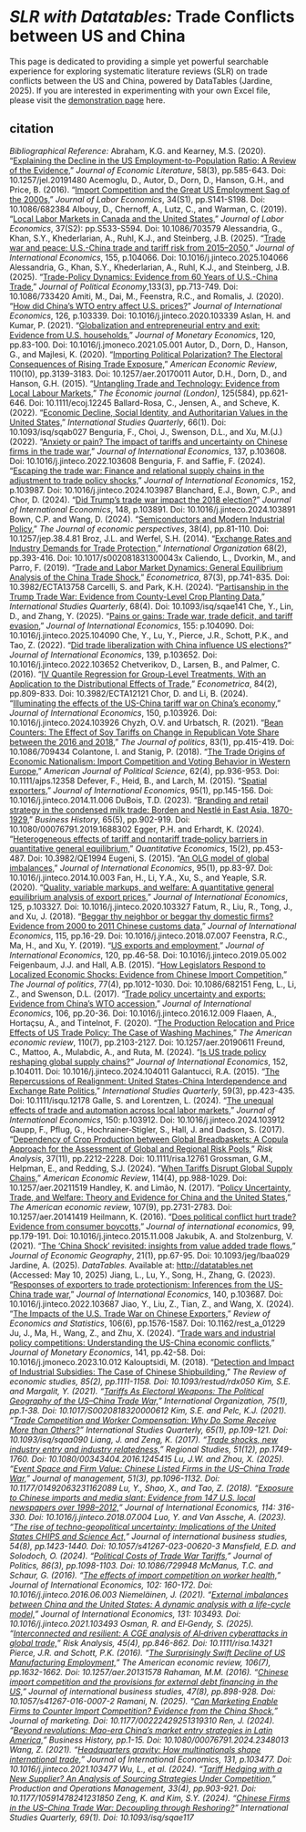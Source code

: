 # <i>SLR with Datatables:</i> Trade Conflicts between US and China
This page is dedicated to providing a simple yet powerful searchable experience for exploring systematic literature reviews (SLR) on trade conflicts between the US and China, powered by DataTables (Jardine, 2025).  If you are interested in experimenting with your own Excel file, please visit the <a href="/slr/datatables" target="_blank" rel="noopener noreferrer">demonstration page</a> here.

## citation
<i>Bibliographical Reference:</i>
Abraham, K.G. and Kearney, M.S.  (2020).  “<a href="pdf/Explaining the Decline in the US Employment-to-Population Ratio A Review of the Evidence.pdf" target="_blank" rel="noopener noreferrer">Explaining the Decline in the US Employment-to-Population Ratio: A Review of the Evidence,</a>”  <i>Journal of Economic Literature</i>, 58(3), pp.585-643.  Doi: 10.1257/jel.20191480
Acemoglu, D., Autor, D., Dorn, D., Hanson, G.H., and Price, B.  (2016).  “<a href="pdf/Import Competition and the Great US Employment Sag of the 2000s.pdf" target="_blank" rel="noopener noreferrer">Import Competition and the Great US Employment Sag of the 2000s,</a>”  <i>Journal of Labor Economics</i>, 34(S1), pp.S141-S198.  Doi: 10.1086/682384
Albouy, D., Chernoff, A., Lutz, C., and Warman, C.  (2019).  “<a href="pdf/Local Labor Markets in Canada and the United States.pdf" target="_blank" rel="noopener noreferrer">Local Labor Markets in Canada and the United States,</a>”  <i>Journal of Labor Economics</i>, 37(S2): pp.S533-S594.  Doi: 10.1086/703579
Alessandria, G., Khan, S.Y., Khederlarian, A., Ruhl, K.J., and Steinberg, J.B.  (2025).  “<a href="pdf/Trade war and peace U.S.-China trade and tariff risk from 2015–2050.pdf" target="_blank" rel="noopener noreferrer">Trade war and peace: U.S.-China trade and tariff risk from 2015–2050,</a>”  <i>Journal of International Economics</i>, 155, p.104066.  Doi: 10.1016/j.jinteco.2025.104066
Alessandria, G., Khan, S.Y., Khederlarian, A., Ruhl, K.J., and Steinberg, J.B.  (2025).  “<a href="pdf/Trade-Policy Dynamics Evidence from 60 Years of U.S.-China Trade.pdf" target="_blank" rel="noopener noreferrer">Trade-Policy Dynamics: Evidence from 60 Years of U.S.-China Trade,</a>”  <i>Journal of Political Economy</i>,133(3), pp.713-749.  Doi: 10.1086/733420
Amiti, M., Dai, M., Feenstra, R.C., and Romalis, J.  (2020).  “<a href="pdf/How did China's WTO entry affect U.S. prices.pdf" target="_blank" rel="noopener noreferrer">How did China’s WTO entry affect U.S. prices?</a>”  <i>Journal of International Economics</i>, 126, p.103339.  Doi: 10.1016/j.jinteco.2020.103339
Aslan, H. and Kumar, P.  (2021).  “<a href="pdf/Globalization and entrepreneurial entry and exit Evidence from U.S. households.pdf" target="_blank" rel="noopener noreferrer">Globalization and entrepreneurial entry and exit: Evidence from U.S. households,</a>”  <i>Journal of Monetary Economics</i>, 120, pp.83-100.  Doi: 10.1016/j.jmoneco.2021.05.001
Autor, D., Dorn, D., Hanson, G., and Majlesi, K.  (2020).  “<a href="pdf/Importing Political Polarization The Electoral Consequences of Rising Trade Exposure.pdf" target="_blank" rel="noopener noreferrer">Importing Political Polarization? The Electoral Consequences of Rising Trade Exposure,</a>”  <i>American Economic Review</i>, 110(10), pp.3139-3183.  Doi: 10.1257/aer.20170011
Autor, D.H., Dorn, D., and Hanson, G.H.  (2015).  “<a href="pdf/Untangling Trade and Technology Evidence from Local Labour Markets.pdf" target="_blank" rel="noopener noreferrer">Untangling Trade and Technology: Evidence from Local Labour Markets,</a>”  <i>The Economic journal (London)</i>, 125(584), pp.621-646.  Doi: 10.1111/ecoj.12245
Ballard-Rosa, C., Jensen, A., and Scheve, K.  (2022).  “<a href="pdf/Economic Decline, Social Identity, and Authoritarian Values in the United States.pdf" target="_blank" rel="noopener noreferrer">Economic Decline, Social Identity, and Authoritarian Values in the United States,</a>”  <i>International Studies Quarterly</i>, 66(1).  Doi: 10.1093/isq/sqab027
Benguria, F., Choi, J., Swenson, D.L., and Xu, M.(J.)  (2022).  “<a href="pdf/Anxiety or pain The impact of tariffs and uncertainty on Chinese firms in the trade war.pdf" target="_blank" rel="noopener noreferrer">Anxiety or pain? The impact of tariffs and uncertainty on Chinese firms in the trade war,</a>”  <i>Journal of International Economics</i>, 137, p.103608.  Doi: 10.1016/j.jinteco.2022.103608
Benguria, F. and Saffie, F.  (2024).  “<a href="pdf/Escaping the trade war Finance and relational supply chains in the adjustment to trade policy shocks.pdf" target="_blank" rel="noopener noreferrer">Escaping the trade war: Finance and relational supply chains in the adjustment to trade policy shocks,</a>”  <i>Journal of International Economics</i>, 152, p.103987.  Doi: 10.1016/j.jinteco.2024.103987
Blanchard, E.J., Bown, C.P., and Chor, D.  (2024).  “<a href="pdf/Did Trump’s trade war impact the 2018 election.pdf" target="_blank" rel="noopener noreferrer">Did Trump’s trade war impact the 2018 election?</a>”  <i>Journal of International Economics</i>, 148, p.103891.  Doi: 10.1016/j.jinteco.2024.103891
Bown, C.P. and Wang, D.  (2024).  “<a href="pdf/Semiconductors and Modern Industrial Policy.pdf" target="_blank" rel="noopener noreferrer">Semiconductors and Modern Industrial Policy,</a>”  <i>The Journal of economic perspectives</i>, 38(4), pp.81-110.  Doi: 10.1257/jep.38.4.81
Broz, J.L. and Werfel, S.H.  (2014).  “<a href="pdf/Exchange Rates and Industry Demands for Trade Protection.pdf" target="_blank" rel="noopener noreferrer">Exchange Rates and Industry Demands for Trade Protection,</a>”  <i>International Organization</i> 68(2), pp.393-416.  Doi: 10.1017/s002081831300043x
Caliendo, L., Dvorkin, M., and Parro, F.  (2019).  “<a href="pdf/Trade and Labor Market Dynamics General Equilibrium Analysis of the China Trade Shock.pdf" target="_blank" rel="noopener noreferrer">Trade and Labor Market Dynamics: General Equilibrium Analysis of the China Trade Shock,</a>”  <i>Econometrica</i>, 87(3), pp.741-835.  Doi: 10.3982/ECTA13758
Carcelli, S. and Park, K.H. (2024).  “<a href="pdf/Partisanship in the Trump Trade War Evidence from County-Level Crop Planting Data.pdf" target="_blank" rel="noopener noreferrer">Partisanship in the Trump Trade War: Evidence from County-Level Crop Planting Data,</a>”  <i>International Studies Quarterly</i>, 68(4).  Doi: 10.1093/isq/sqae141
Che, Y., Lin, D., and Zhang, Y.  (2025).  “<a href="pdf/Pains or gains Trade war, trade deficit, and tariff evasion.pdf" target="_blank" rel="noopener noreferrer">Pains or gains: Trade war, trade deficit, and tariff evasion,</a>”  <i>Journal of International Economics</i>, 155: p.104090.  Doi: 10.1016/j.jinteco.2025.104090
Che, Y., Lu, Y., Pierce, J.R., Schott, P.K., and Tao, Z.  (2022).  “<a href="pdf/Did trade liberalization with China influence US elections.pdf" target="_blank" rel="noopener noreferrer">Did trade liberalization with China influence US elections?</a>”  <i>Journal of International Economics</i>, 139, p.103652.  Doi: 10.1016/j.jinteco.2022.103652
Chetverikov, D., Larsen, B., and Palmer, C.  (2016).  “<a href="pdf/IV Quantile Regression for Group-Level Treatments, With an Application to the Distributional Effects of Trade.pdf" target="_blank" rel="noopener noreferrer">IV Quantile Regression for Group-Level Treatments, With an Application to the Distributional Effects of Trade,</a>”  <i>Econometrica</i>, 84(2), pp.809-833.  Doi: 10.3982/ECTA12121
Chor, D. and Li, B.  (2024).  “<a href="pdf/Illuminating the effects of the US-China tariff war on China's economy.pdf" target="_blank" rel="noopener noreferrer">Illuminating the effects of the US-China tariff war on China’s economy,</a>”  <i>Journal of International Economics</i>, 150, p.103926.  Doi: 10.1016/j.jinteco.2024.103926
Chyzh, O.V. and Urbatsch, R.  (2021).  “<a href="pdf/Bean Counters The Effect of Soy Tariffs on Change in Republican Vote Share between the 2016 and 2018 .pdf" target="_blank" rel="noopener noreferrer">Bean Counters: The Effect of Soy Tariffs on Change in Republican Vote Share between the 2016 and 2018,</a>”  <i>The Journal of politics</i>, 83(1), pp.415-419.  Doi: 10.1086/709434
Colantone, I. and Stanig, P.  (2018).  “<a href="pdf/The Trade Origins of Economic Nationalism Import Competition and Voting Behavior in Western Europe.pdf" target="_blank" rel="noopener noreferrer">The Trade Origins of Economic Nationalism: Import Competition and Voting Behavior in Western Europe,</a>”  <i>American Journal of Political Science</i>, 62(4), pp.936-953.  Doi: 10.1111/ajps.12358
Defever, F., Heid, B., and Larch, M.  (2015).  “<a href="pdf/Spatial exporters.pdf" target="_blank" rel="noopener noreferrer">Spatial exporters,</a>”  <i>Journal of International Economics</i>, 95(1), pp.145-156.  Doi: 10.1016/j.jinteco.2014.11.006
DuBois, T.D.  (2023).  “<a href="pdf/Branding and retail strategy in the condensed milk trade Borden and Nestlé in East Asia, 1870-1929.pdf" target="_blank" rel="noopener noreferrer">Branding and retail strategy in the condensed milk trade: Borden and Nestlé in East Asia, 1870-1929,</a>”  <i>Business History</i>, 65(5), pp.902-919.  Doi: 10.1080/00076791.2019.1688302
Egger, P.H. and Erhardt, K.  (2024).  “<a href="pdf/Heterogeneous effects of tariff and nontariff trade‐policy barriers in quantitative general equilibrium.pdf" target="_blank" rel="noopener noreferrer">Heterogeneous effects of tariff and nontariff trade‐policy barriers in quantitative general equilibrium,</a>”  <i>Quantitative Economics</i>, 15(2), pp.453-487.  Doi: 10.3982/QE1994
Eugeni, S. (2015).  “<a href="pdf/An OLG model of global imbalances.pdf" target="_blank" rel="noopener noreferrer">An OLG model of global imbalances,</a>”  <i>Journal of International Economics</i>, 95(1), pp.83-97.  Doi: 10.1016/j.jinteco.2014.10.003
Fan, H., Li, Y.A., Xu, S., and Yeaple, S.R.  (2020).  “<a href="pdf/Quality, variable markups, and welfare A quantitative general equilibrium analysis of export prices.pdf" target="_blank" rel="noopener noreferrer">Quality, variable markups, and welfare: A quantitative general equilibrium analysis of export prices,</a>”  <i>Journal of International Economics</i>, 125, p.103327.  Doi: 10.1016/j.jinteco.2020.103327
Fatum, R., Liu, R., Tong, J., and Xu, J.  (2018).  “<a href="pdf/Beggar thy neighbor or beggar thy domestic firms Evidence from 2000 to 2011 Chinese customs data.pdf" target="_blank" rel="noopener noreferrer">Beggar thy neighbor or beggar thy domestic firms? Evidence from 2000 to 2011 Chinese customs data,</a>”  <i>Journal of International Economics</i>, 115, pp.16-29.  Doi: 10.1016/j.jinteco.2018.07.007
Feenstra, R.C., Ma, H., and Xu, Y.  (2019).  “<a href="pdf/US exports and employment.pdf" target="_blank" rel="noopener noreferrer">US exports and employment,</a>”  <i>Journal of International Economics</i>, 120, pp.46-58.  Doi: 10.1016/j.jinteco.2019.05.002
Feigenbaum, J.J. and Hall, A.B.  (2015).  “<a href="pdf/How Legislators Respond to Localized Economic Shocks Evidence from Chinese Import Competition.pdf" target="_blank" rel="noopener noreferrer">How Legislators Respond to Localized Economic Shocks: Evidence from Chinese Import Competition,</a>”  <i>The Journal of politics</i>, 77(4), pp.1012-1030.  Doi: 10.1086/682151
Feng, L., Li, Z., and Swenson, D.L.  (2017).  “<a href="pdf/Trade policy uncertainty and exports Evidence from China's WTO accession.pdf" target="_blank" rel="noopener noreferrer">Trade policy uncertainty and exports: Evidence from China’s WTO accession,</a>”  <i>Journal of International Economics</i>, 106, pp.20-36.  Doi: 10.1016/j.jinteco.2016.12.009
Flaaen, A., Hortaçsu, A., and Tintelnot, F.  (2020).  “<a href="pdf/The Production Relocation and Price Effects of US Trade Policy The Case of Washing Machines.pdf" target="_blank" rel="noopener noreferrer">The Production Relocation and Price Effects of US Trade Policy: The Case of Washing Machines,</a>”  <i>The American economic review</i>, 110(7), pp.2103-2127.  Doi: 10.1257/aer.20190611
Freund, C., Mattoo, A., Mulabdic, A., and Ruta, M.  (2024).  “<a href="pdf/Is US trade policy reshaping global supply chains.pdf" target="_blank" rel="noopener noreferrer">Is US trade policy reshaping global supply chains?</a>”  <i>Journal of International Economics</i>, 152, p.104011.  Doi: 10.1016/j.jinteco.2024.104011
Galantucci, R.A.  (2015).  “<a href="pdf/The Repercussions of Realignment United States-China Interdependence and Exchange Rate Politics.pdf" target="_blank" rel="noopener noreferrer">The Repercussions of Realignment: United States-China Interdependence and Exchange Rate Politics,</a>”  <i>International Studies Quarterly</i>, 59(3), pp.423-435.  Doi: 10.1111/isqu.12178
Galle, S. and Lorentzen, L.  (2024).  “<a href="pdf/The unequal effects of trade and automation across local labor markets.pdf" target="_blank" rel="noopener noreferrer">The unequal effects of trade and automation across local labor markets,</a>”  <i>Journal of International Economics</i>, 150: p.103912.  Doi: 10.1016/j.jinteco.2024.103912
Gaupp, F., Pflug, G., Hochrainer‐Stigler, S., Hall, J. and Dadson, S.  (2017).  “<a href="pdf/Dependency of Crop Production between Global Breadbaskets A Copula Approach for the Assessment of Global and Regional Risk Pools.pdf" target="_blank" rel="noopener noreferrer">Dependency of Crop Production between Global Breadbaskets: A Copula Approach for the Assessment of Global and Regional Risk Pools,</a>”  <i>Risk Analysis</i>, 37(11), pp.2212-2228.  Doi: 10.1111/risa.12761
Grossman, G.M., Helpman, E., and Redding, S.J.  (2024).  “<a href="pdf/When Tariffs Disrupt Global Supply Chains.pdf" target="_blank" rel="noopener noreferrer">When Tariffs Disrupt Global Supply Chains,</a>”  <i>American Economic Review</i>, 114(4), pp.988-1029.  Doi: 10.1257/aer.20211519
Handley, K. and Limão, N.  (2017).  “<a href="pdf/Policy Uncertainty, Trade, and Welfare Theory and Evidence for China and the United States.pdf" target="_blank" rel="noopener noreferrer">Policy Uncertainty, Trade, and Welfare: Theory and Evidence for China and the United States,</a>”  <i>The American economic review</i>, 107(9), pp.2731-2783.  Doi: 10.1257/aer.20141419
Heilmann, K.  (2016).  “<a href="pdf/Does political conflict hurt trade Evidence from consumer boycotts.pdf" target="_blank" rel="noopener noreferrer">Does political conflict hurt trade? Evidence from consumer boycotts,</a>”  <i>Journal of international economics</i>, 99, pp.179-191.  Doi: 10.1016/j.jinteco.2015.11.008
Jakubik, A. and Stolzenburg, V.  (2021).  “<a href="pdf/The ‘China Shock’ revisited insights from value added trade flows.pdf" target="_blank" rel="noopener noreferrer">The ‘China Shock’ revisited: insights from value added trade flows,</a>”  <i>Journal of Economic Geography</i>, 21(1), pp.67-95.  Doi: 10.1093/jeg/lbaa029
Jardine, A.  (2025).  <i>DataTables.</i>  Available at: <a href="http://datatables.net" target="_blank" rel="noopener noreferrer">http://datatables.net</a> (Accessed: May 10, 2025)
Jiang, L., Lu, Y., Song, H., Zhang, G.  (2023).  “<a href="pdf/Responses of exporters to trade protectionism Inferences from the US-China trade war.pdf" target="_blank" rel="noopener noreferrer">Responses of exporters to trade protectionism: Inferences from the US-China trade war,</a>”  <i>Journal of International Economics</i>, 140, p.103687.  Doi: 10.1016/j.jinteco.2022.103687
Jiao, Y., Liu, Z., Tian, Z., and Wang, X.  (2024).  “<a href="pdf/The Impacts of the U.S. Trade War on Chinese Exporters.pdf" target="_blank" rel="noopener noreferrer">The Impacts of the U.S. Trade War on Chinese Exporters,</a>”  <i>Review of Economics and Statistics</i>, 106(6), pp.1576-1587.  Doi: 10.1162/rest_a_01229
Ju, J., Ma, H., Wang, Z., and Zhu, X.  (2024).  “<a href="pdf/Trade wars and industrial policy competitions Understanding the US-China economic conflicts.pdf" target="_blank" rel="noopener noreferrer">Trade wars and industrial policy competitions: Understanding the US-China economic conflicts,</a>”  <i>Journal of Monetary Economics</i>, 141, pp.42-58.  Doi: 10.1016/j.jmoneco.2023.10.012
Kalouptsidi, M.  (2018).  “<a href="pdf/Detection and Impact of Industrial Subsidies The Case of Chinese Shipbuilding.pdf" target="_blank" rel="noopener noreferrer">Detection and Impact of Industrial Subsidies: The Case of Chinese Shipbuilding,</a>”  <i>The Review of economic studies<i>, 85(2), pp.1111-1158.  Doi: 10.1093/restud/rdx050
Kim, S.E. and Margalit, Y.  (2021).  “<a href="pdf/Tariffs As Electoral Weapons The Political Geography of the US-China Trade War.pdf" target="_blank" rel="noopener noreferrer">Tariffs As Electoral Weapons: The Political Geography of the US–China Trade War,</a>”  <i>International Organization</i>, 75(1), pp.1-38.  Doi: 10.1017/S0020818320000612
Kim, S.E. and Pelc, K.J.  (2021).  “<a href="pdf/Trade Competition and Worker Compensation Why Do Some Receive More than Others?.pdf" target="_blank" rel="noopener noreferrer">Trade Competition and Worker Compensation: Why Do Some Receive More than Others?</a>”  <i>International Studies Quarterly</i>, 65(1), pp.109-121.  Doi: 10.1093/isq/sqaa090
Liang, J. and Zeng, K.  (2017).  “<a href="pdf/Trade shocks  new industry entry and industry relatedness.pdf" target="_blank" rel="noopener noreferrer">Trade shocks, new industry entry and industry relatedness,</a>”  <i>Regional Studies</i>, 51(12), pp.1749-1760.  Doi: 10.1080/00343404.2016.1245415
Lu, J.W. and Zhou, X.  (2025).  “<a href="pdf/Event Space and Firm Value Chinese Listed Firms in the US–China Trade War.pdf" target="_blank" rel="noopener noreferrer">Event Space and Firm Value: Chinese Listed Firms in the US–China Trade War,</a>”  <i>Journal of management</i>, 51(3), pp.1096-1132.  Doi: 10.1177/01492063231162089
Lu, Y., Shao, X., and Tao, Z.  (2018).  “<a href="pdf/Exposure to Chinese imports and media slant Evidence from 147 U.S. local newspapers over 1998–2012.pdf" target="_blank" rel="noopener noreferrer">Exposure to Chinese imports and media slant: Evidence from 147 U.S. local newspapers over 1998–2012,</a>”  <i>Journal of International Economics</i>, 114: 316-330.  Doi: 10.1016/j.jinteco.2018.07.004
Luo, Y. and Van Assche, A.  (2023).  “<a href="pdf/The rise of techno-geopolitical uncertainty Implications of the United States CHIPS and Science Act The rise of techno-geopolitical uncertainty.pdf" target="_blank" rel="noopener noreferrer">The rise of techno-geopolitical uncertainty: Implications of the United States CHIPS and Science Act,</a>”  <i>Journal of international business studies</i>, 54(8), pp.1423-1440.  Doi: 10.1057/s41267-023-00620-3
Mansfield, E.D. and Solodoch, O.  (2024).  “<a href="pdf/Political Costs of Trade War Tariffs.pdf" target="_blank" rel="noopener noreferrer">Political Costs of Trade War Tariffs,</a>”  <i>Journal of Politics</i>, 86(3), pp.1098-1103.  Doi: 10.1086/729948
McManus, T.C. and Schaur, G.  (2016).  “<a href="pdf/The effects of import competition on worker health.pdf" target="_blank" rel="noopener noreferrer">The effects of import competition on worker health,</a>”  <i>Journal of International Economics</i>, 102: 160-172.  Doi: 10.1016/j.jinteco.2016.06.003
Niemeläinen, J.  (2021).  “<a href="pdf/External imbalances between China and the United States A dynamic analysis with a life-cycle model.pdf" target="_blank" rel="noopener noreferrer">External imbalances between China and the United States: A dynamic analysis with a life-cycle model,</a>”  <i>Journal of International Economics</i>, 131: 103493.  Doi: 10.1016/j.jinteco.2021.103493
Osman, R. and El‐Gendy, S.  (2025).  “<a href="pdf/Interconnected and resilient A CGE analysis of AI‐driven cyberattacks in global trade.pdf" target="_blank" rel="noopener noreferrer">Interconnected and resilient: A CGE analysis of AI‐driven cyberattacks in global trade,</a>”  <i>Risk Analysis</i>, 45(4), pp.846-862.  Doi: 10.1111/risa.14321
Pierce, J.R. and Schott, P.K.  (2016).  “<a href="pdf/The Surprisingly Swift Decline of US Manufacturing Employment.pdf" target="_blank" rel="noopener noreferrer">The Surprisingly Swift Decline of US Manufacturing Employment,</a>”  <i>The American economic review</i>, 106(7), pp.1632-1662.  Doi: 10.1257/aer.20131578
Rahaman, M.M.  (2016).  “<a href="pdf/Chinese import competition and the provisions for external debt financing in the US.pdf" target="_blank" rel="noopener noreferrer">Chinese import competition and the provisions for external debt financing in the US,</a>”  <i>Journal of international business studies</i>, 47(8), pp.898-928.  Doi: 10.1057/s41267-016-0007-2
Ramani, N.  (2025).  “<a href="pdf/Can Marketing Enable Firms to Counter Import Competition Evidence from the China Shock.pdf" target="_blank" rel="noopener noreferrer">Can Marketing Enable Firms to Counter Import Competition? Evidence from the China Shock,</a>”  <i>Journal of marketing</i>.  Doi: 10.1177/00222429251319310
Ren, J.  (2024).  “<a href="pdf/Beyond revolutions Mao-era China’s market entry strategies in Latin America.pdf" target="_blank" rel="noopener noreferrer">Beyond revolutions: Mao-era China’s market entry strategies in Latin America,</a>”  <i>Business History</i>, pp.1-15.  Doi: 10.1080/00076791.2024.2348013
Wang, Z.  (2021).  “<a href="pdf/Headquarters gravity How multinationals shape international trade.pdf" target="_blank" rel="noopener noreferrer">Headquarters gravity: How multinationals shape international trade,</a>”  <i>Journal of International Economics</i>, 131, p.103477.  Doi: 10.1016/j.jinteco.2021.103477
Wu, L., et al. (2024).  “<a href="pdf/Tariff Hedging with a New Supplier An Analysis of Sourcing Strategies Under Competition.pdf" target="_blank" rel="noopener noreferrer">Tariff Hedging with a New Supplier? An Analysis of Sourcing Strategies Under Competition,</a>”  <i>Production and Operations Management</i>, 33(4), pp.903-921.  Doi: 10.1177/10591478241231850
Zeng, K. and Kim, S.Y.  (2024).  “<a href="pdf/Chinese Firms in the US–China Trade War Decoupling through Reshoring.pdf" target="_blank" rel="noopener noreferrer">Chinese Firms in the US–China Trade War: Decoupling through Reshoring?</a>”  <i>International Studies Quarterly</i>, 69(1).  Doi: 10.1093/isq/sqae117

